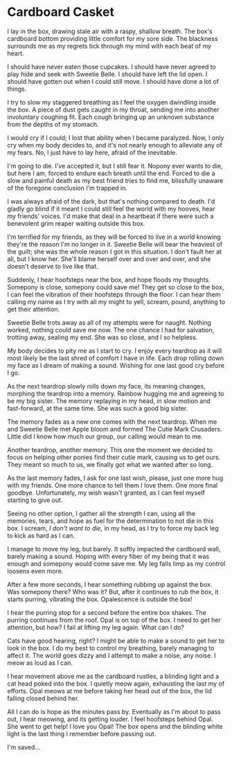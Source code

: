 # Cardboard Casket

I lay in the box, drawing stale air with a raspy, shallow breath. The box's cardboard bottom providing little comfort for my sore side. The blackness surrounds me as my regrets tick through my mind with each beat of my heart.

I should have never eaten those cupcakes. I should have never agreed to play hide and seek with Sweetie Belle. I should have left the lid open. I should have gotten out when I could still move. I should have done a lot of things.

I try to slow my staggered breathing as I feel the oxygen dwindling inside the box. A piece of dust gets caught in my throat, sending me into another involuntary coughing fit. Each cough bringing up an unknown substance from the depths of my stomach.

I would cry if I could; I lost that ability when I became paralyzed. Now, I only cry when my body decides to, and it's not nearly enough to alleviate any of my fears. No, I just have to lay here, afraid of the inevitable.

I'm going to die. I've accepted it, but I still fear it. Nopony ever wants to die, but here I am, forced to endure each breath until the end. Forced to die a slow and painful death as my best friend tries to find me, blissfully unaware of the foregone conclusion I'm trapped in.

I was always afraid of the dark, but that's nothing compared to death. I'd gladly go blind if it meant I could still feel the world with my hooves, hear my friends' voices. I'd make that deal in a heartbeat if there were such a benevolent grim reaper waiting outside this box.

I'm terrified for my friends, as they will be forced to live in a world knowing they're the reason I'm no longer in it. Sweetie Belle will bear the heaviest of the guilt; she was the whole reason I got in this situation. I don't fault her at all, but I know her. She'll blame herself over and over and over, and she doesn't deserve to live like that.

Suddenly, I hear hoofsteps near the box, and hope floods my thoughts. Somepony is close, somepony could save me! They get so close to the box, I can feel the vibration of their hoofsteps through the floor. I can hear them calling my name as I try with all my might to yell, scream, pound, anything to get their attention.

Sweetie Belle trots away as all of my attempts were for naught. Nothing worked, nothing could save me now. The one chance I had for salvation, trotting away, sealing my end. She was so close, and I so helpless.

My body decides to pity me as I start to cry. I enjoy every teardrop as it will most likely be the last shred of comfort I have in life. Each drop rolling down my face as I dream of making a sound. Wishing for one last good cry before I go.

As the next teardrop slowly rolls down my face, its meaning changes, morphing the teardrop into a memory. Rainbow hugging me and agreeing to be my big sister. The memory replaying in my head, in slow motion and fast-forward, at the same time. She was such a good big sister.

The memory fades as a new one comes with the next teardrop. When me and Sweetie Belle met Apple bloom and formed The Cutie Mark Crusaders. Little did I know how much our group, our calling would mean to me.

Another teardrop, another memory. This one the moment we decided to focus on helping other ponies find their cutie mark, causing us to get ours. They meant so much to us, we finally got what we wanted after so long.

As the last memory fades, I ask for one last wish, please, just one more hug with my friends. One more chance to tell them I love them. One more final goodbye. Unfortunately, my wish wasn't granted, as I can feel myself starting to give out.

Seeing no other option, I gather all the strength I can, using all the memories, tears, and hope as fuel for the determination to not die in this box. I scream, *I don't want to die,* in my head, as I try to force my back leg to kick as hard as I can.

I manage to move my leg, but barely. It softly impacted the cardboard wall, barely making a sound. Hoping with every fiber of my being that it was enough and somepony would come save me. My leg falls limp as my control loosens even more.

After a few more seconds, I hear something rubbing up against the box. Was somepony there? Who was it? But, after it continues to rub the box, it starts purring, vibrating the box. Opalescence is outside the box!

I hear the purring stop for a second before the entire box shakes. The purring continues from the roof. Opal is on top of the box. I need to get her attention, but how? I fail at lifting my leg again. What can I do?

Cats have good hearing, right? I might be able to make a sound to get her to look in the box. I do my best to control my breathing, barely managing to affect it. The world goes dizzy and I attempt to make a noise, any noise. I meow as loud as I can.

I hear movement above me as the cardboard rustles, a blinding light and a cat head poked into the box. I quietly meow again, exhausting the last my of efforts. Opal meows at me before taking her head out of the box, the lid falling closed behind her.

All I can do is hope as the minutes pass by. Eventually as I'm about to pass out, I hear meowing, and its getting louder. I feel hoofsteps behind Opal. She went to get help! I love you Opal! The box opens and the blinding white light is the last thing I remember before passing out.

I'm saved…

